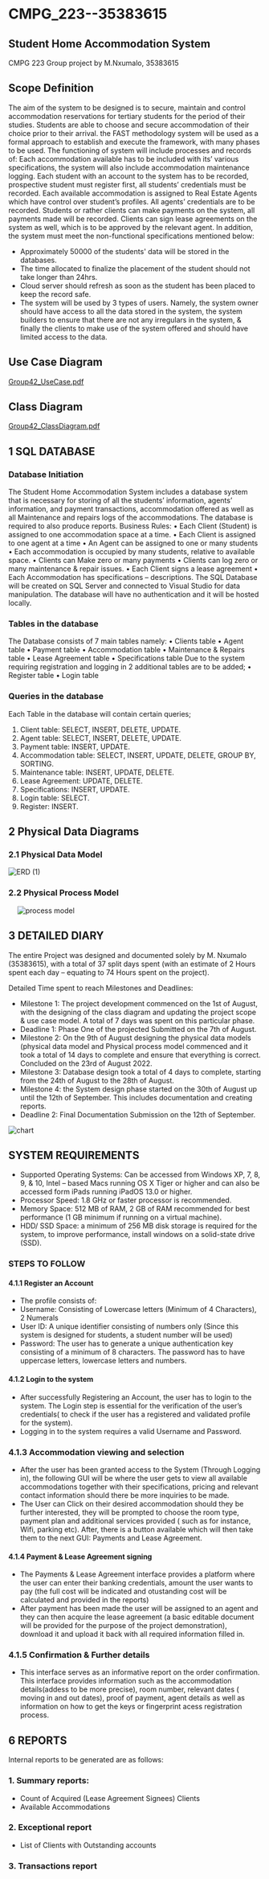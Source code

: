 # CMPG_223--35383615
## Student Home Accommodation System
CMPG 223 Group project by M.Nxumalo, 35383615

## Scope Definition
The aim of the system to be designed is to secure, maintain and control accommodation reservations for tertiary students for the period of their studies. Students are able to choose and secure accommodation of their choice prior to their arrival. the FAST methodology system will be used as a formal approach to establish and execute the framework, with many phases to be used. The functioning of system will include processes and records of: Each accommodation available has to be included with its’ various specifications, the system will also include accommodation maintenance logging. Each student with an account to the system has to be recorded, prospective student must register first, all students’ credentials must be recorded. Each available accommodation is assigned to Real Estate Agents which have control over student’s profiles. All agents’ credentials are to be recorded. Students or rather clients can make payments on the system, all payments made will be recorded. Clients can sign lease agreements on the system as well, which is to be approved by the relevant agent. In addition, the system must meet the non-functional specifications mentioned below:
- Approximately 50000 of the students' data will be stored in the databases.
- The time allocated to finalize the placement of the student should not take longer than 24hrs.
- Cloud server should refresh as soon as the student has been placed to keep the record safe.
- The system will be used by 3 types of users. Namely, the system owner should have access to all the data stored in the system, the system builders to ensure that there are not any irregulars in the system, & finally the clients to make use of the system offered and should have limited access to the data.

## Use Case Diagram

[Group42_UseCase.pdf](https://github.com/mthobisi30/CMPG_223--35383615/files/9544462/Group42_UseCase.pdf)

## Class Diagram

[Group42_ClassDiagram.pdf](https://github.com/mthobisi30/CMPG_223--35383615/files/9544474/Group42_ClassDiagram.pdf)

 
## 1	SQL DATABASE

### Database Initiation
The Student Home Accommodation System includes a database system that is necessary for storing of all the students’ information, agents’ information, and payment transactions, accommodation offered as well as all Maintenance and repairs logs of the accommodations. The database is required to also produce reports. 
Business Rules:
•	Each Client (Student) is assigned to one accommodation space at a time.
•	Each Client is assigned to one agent at a time 
•	An Agent can be assigned to one or many students  
•	Each accommodation is occupied by many students, relative to available space.
•	Clients can Make zero or many payments
•	Clients can log zero or many maintenance & repair issues.
•	Each Client signs a lease agreement
•	Each Accommodation has specifications – descriptions. 
The SQL Database will be created on SQL Server and connected to Visual Studio for data manipulation. The database will have no authentication and it will be hosted locally.

### Tables in the database
The Database consists of 7 main tables namely:
•	Clients table
•	Agent table
•	Payment table
•	Accommodation table
•	Maintenance & Repairs table
•	Lease Agreement table
•	Specifications table
Due to the system requiring registration and logging in 2 additional tables are to be added;
•	Register table
•	Login table

### Queries in the database
Each Table in the database will contain certain queries; 
1.	Client table: SELECT, INSERT, DELETE, UPDATE.
2.	Agent table: SELECT, INSERT, DELETE, UPDATE.
3.	Payment table: INSERT, UPDATE.
4.	Accommodation table: SELECT, INSERT, UPDATE, DELETE, GROUP BY, SORTING.
5.	Maintenance table: INSERT, UPDATE, DELETE.
6.	Lease Agreement: UPDATE, DELETE.
7.	Specifications: INSERT, UPDATE.
8.	Login table: SELECT.
9.	Register: INSERT.

## 2 Physical Data Diagrams

### 2.1 Physical Data Model


![ERD (1)](https://user-images.githubusercontent.com/105317670/189563473-7c7ca0b4-8ba7-4184-add7-080be7c87926.jpg)


### 2.2 Physical Process Model
  
![process model](https://user-images.githubusercontent.com/105317670/189562280-3442885f-0cf9-4651-8e96-7606cc6482fc.png)
 
  
## 3	DETAILED DIARY

The entire Project was designed and documented solely by M. Nxumalo (35383615), with a total of 37 split days spent (with an estimate of 2 Hours spent each day – equating to 74 Hours spent on the project).

Detailed Time spent to reach Milestones and Deadlines:

-	Milestone 1: The project development commenced on the 1st of August, with the designing of the class diagram and updating the project scope & use case model. A total of 7 days was spent on this particular phase.
-	Deadline 1: Phase One of the projected Submitted on the 7th of August.
-	Milestone 2: On the 9th of August designing the physical data models (physical data model and Physical process model commenced and it took a total of 14 days to complete and ensure that everything is correct. Concluded on the 23rd of August 2022. 
-	Milestone 3: Database design took a total of 4 days to complete, starting from the 24th of August to the 28th of August.
-	Milestone 4: the System design phase started on the 30th of August up until the 12th of September. This includes documentation and creating reports. 
-	Deadline 2: Final Documentation Submission on the 12th of September.

 ![chart](https://user-images.githubusercontent.com/105317670/189562914-b6024d9f-94cf-4f65-a013-17e4a1834564.png)



## SYSTEM REQUIREMENTS

- Supported Operating Systems: Can be accessed from Windows XP, 7, 8, 9, & 10, Intel – based Macs running OS X Tiger or higher and can also be accessed form iPads running iPadOS 13.0 or higher.
- Processor Speed: 1.8 GHz or faster processor is recommended.
- Memory Space: 512 MB of RAM, 2 GB of RAM recommended for best performance (1 GB minimum if running on a virtual machine).
- HDD/ SSD Space: a minimum of 256 MB disk storage is required for the system, to improve performance, install windows on a solid-state drive (SSD).

### STEPS TO FOLLOW
#### 4.1.1	Register an Account
- The profile consists of: 
-	Username: Consisting of Lowercase letters (Minimum of 4 Characters), 2 Numerals 
-	User ID: A unique identifier consisting of numbers only (Since this system is designed for students, a student number will be used)
-	Password: The user has to generate a unique authentication key consisting of a minimum of 8 characters. The password has to have uppercase letters, lowercase letters and numbers. 

#### 4.1.2	Login to the system
- After successfully Registering an Account, the user has to login to the system. The Login step is essential for the verification of the user’s credentials( to check if the user has a registered and validated profile for the system). 
- Logging in to the system requires a valid Username and Password.

### 4.1.3	Accommodation viewing and selection
-	After the user has been granted access to the System (Through Logging in), the following GUI will be where the user gets to view all available accommodations together with their specifications, pricing and relevant contact information should there  be more inquiries to be made.
- The User can Click on their desired accommodation should they be further interested, they will be prompted to choose the room type, payment plan and additional services provided ( such as for instance, Wifi, parking etc). After, there is a button available which will then take them to the next GUI: Payments and Lease Agreement.

#### 4.1.4	Payment & Lease Agreement signing
- The Payments & Lease Agreement interface provides a platform where the user can enter their banking credentials, amount the user wants to pay (the full cost will be indicated and otustanding cost will be calculated and provided in the reports)
- After payment has been made the user will be assigned to an agent and they can then acquire the lease agreement (a basic editable document will be provided for the purpose of the project demonstration), download it and upload it back with all required information filled in. 

### 4.1.5	Confirmation & Further details
- This interface serves as an informative report on the order confirmation. This interface provides information such as the accommodation details(addess to be more precise), room number, relevant dates ( moving in and out dates), proof of payment, agent details as well as information on how to get the keys or fingerprint acess registration process. 


## 6	REPORTS

Internal reports to be generated are as follows:
### 1.	Summary reports:   
-	Count of Acquired (Lease Agreement Signees) Clients 
-	Available Accommodations 
### 2.	Exceptional report
-	List of Clients with Outstanding accounts 
### 3.	Transactions report 
